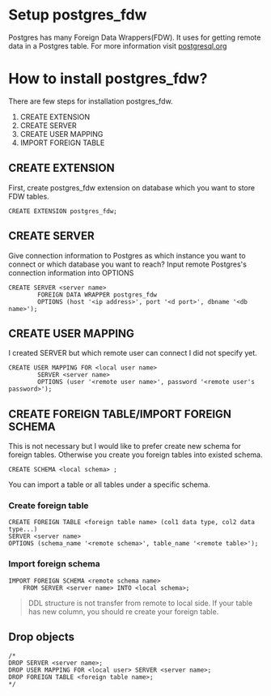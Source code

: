 # Setup postgres_fdw

Postgres has many Foreign Data Wrappers(FDW). It uses for getting remote data in a Postgres table. For more information visit [postgresql.org](https://www.postgresql.org/docs/current/postgres-fdw.html, "postgres_fdw") 

# How to install postgres_fdw?

There are few steps for installation postgres_fdw.

1. CREATE EXTENSION
2. CREATE SERVER
3. CREATE USER MAPPING
4. IMPORT FOREIGN TABLE


## CREATE EXTENSION

First, create postgres_fdw extension on database which you want to store FDW tables.

````
CREATE EXTENSION postgres_fdw;
````

## CREATE SERVER

Give connection information to Postgres as which instance you want to connect or which database you want to reach? Input remote Postgres's connection information into OPTIONS

````
CREATE SERVER <server name>
        FOREIGN DATA WRAPPER postgres_fdw
        OPTIONS (host '<ip address>', port '<d port>', dbname '<db name>');
````

## CREATE USER MAPPING

I created SERVER but which remote user can connect I did not specify yet. 

````
CREATE USER MAPPING FOR <local user name>
        SERVER <server name>
        OPTIONS (user '<remote user name>', password '<remote user's password>');
````

## CREATE FOREIGN TABLE/IMPORT FOREIGN SCHEMA

This is not necessary but I would like to prefer create new schema for foreign tables. Otherwise you create you foreign tables into existed schema. 

````
CREATE SCHEMA <local schema> ;
````

You can import a table or all tables under a specific schema. 

### Create foreign table

````
CREATE FOREIGN TABLE <foreign table name> (col1 data type, col2 data type...)
SERVER <server name>
OPTIONS (schema_name '<remote schema>', table_name '<remote table>');
````

### Import foreign schema

````
IMPORT FOREIGN SCHEMA <remote schema name> 
    FROM SERVER <server name> INTO <local schema>;
````

>DDL structure is not transfer from remote to local side. If your table has new column, you should re create your foreign table.


## Drop objects

````
/*	
DROP SERVER <server name>;
DROP USER MAPPING FOR <local user> SERVER <server name>;
DROP FOREIGN TABLE <foreign table name>;
*/
````
